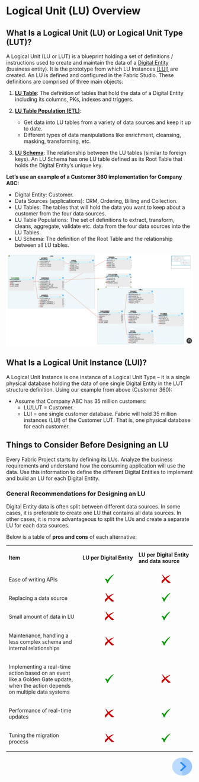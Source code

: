 # Logical Unit (LU) Overview

## What Is a Logical Unit (LU) or Logical Unit Type (LUT)?
A Logical Unit (LU or LUT) is a blueprint holding a set of definitions / instructions used to create and maintain the data of a [Digital Entity](/articles/01_fabric_overview/02_fabric_glossary.md#digital-entity)  (business entity). It is the prototype from which LU Instances [(LUI)](/articles/01_fabric_overview/02_fabric_glossary.md#lui)  are created. 
An LU is defined and configured in the Fabric Studio. These definitions are comprised of three main objects:
1. [**LU Table**](/articles/06_LU_tables/01_LU_tables_overview.md): The definition of tables that hold the data of a Digital Entity including its columns, PKs, indexes and triggers.

2. [**LU Table Population (ETL)**](/articles/07_table_population/01_table_population_overview.md): 
    * Get data into LU tables from a variety of data sources and keep it up to date.
    * Different types of data manipulations like enrichment, cleansing, masking, transforming, etc. 
3. [**LU Schema**](/articles/03_logical_units/03_LU_schema_window.md): The relationship between the LU tables (similar to foreign keys). An LU Schema has one LU table defined as its Root Table that holds the Digital Entity’s unique key.

**Let’s use an example of a Customer 360 implementation for Company ABC:**
* Digital Entity: Customer.
* Data Sources (applications): CRM, Ordering, Billing and Collection.
* LU Tables: The tables that will hold the data you want to keep about a customer from the four data sources.
* LU Table Populations: The set of definitions to extract, transform, cleans, aggregate, validate  etc. data from the four data sources into the LU Tables.
* LU Schema: The definition of the Root Table and the relationship between all LU tables.

![image](/articles/03_logical_units/images/1.1_LU_Overview.png)

## What Is a Logical Unit Instance (LUI)?
A Logical Unit Instance is one instance of a Logical Unit Type – it is a single physical database holding the data of one single Digital Entity in the LUT structure definition.
Using our example from above (Customer 360):
* Assume that Company ABC has 35 million customers:
   * LU/LUT = Customer.
   * LUI = one single customer database.
Fabric will hold 35 million instances (LUI) of the Customer LUT. That is, one physical database for each customer.

## Things to Consider Before Designing an LU 
Every Fabric Project starts by defining its LUs. Analyze the business requirements and understand how the consuming application will use the data. Use this information to define the different Digital Entities to implement and build an LU for each Digital Entity.


### General Recommendations for Designing an LU 
Digital Entity data is often split between different data sources. In some cases, it is preferable to create one LU that contains all data sources. In other cases, it is more advantageous to split the LUs and create a separate LU for each data sources.

Below is a table of **pros and cons** of each alternative:

<table role="table" width="800">
<tbody>
<tr>
<td width="300">
<p><strong>Item</strong></p>
</td>
<td width="250">
<p><strong>LU per Digital Entity</strong></p>
</td>
<td width="250">
<p><strong>LU per Digital Entity and data source</strong></p>
</td>
</tr>
<tr>
<td width="300">
<p>Ease of writing APIs</p>
</td>
<td align="center" width="60">&nbsp; <img src="/articles/images/V_icon.png" alt="" width="25" height="26"</td>
<td align="center" width="10">&nbsp; <img src="/articles/images/X_icon.png" alt="" width="25" height="26"</td>
</tr>
<tr>
<td width="300">
<p>Replacing a data source</p>
</td>
<td align="center" width="60">&nbsp; <img src="/articles/images/X_icon.png" alt="" width="25" height="26"</td>
<td align="center" width="60">&nbsp; <img src="/articles/images/V_icon.png" alt="" width="25" height="26"</td>
</tr>
<tr>
<td width="300">
<p>Small amount of data in LU</p>
</td>
<td align="center" width="60">&nbsp; <img src="/articles/images/X_icon.png" alt="" width="25" height="26"</td>
<td align="center" width="60">&nbsp; <img src="/articles/images/V_icon.png" alt="" width="25" height="26"</td>
</tr>
<tr>
<td width="250">
<p>Maintenance, handling a less complex schema and internal relationships</p>
</td>
<td align="center" width="60">&nbsp; <img src="/articles/images/X_icon.png" alt="" width="25" height="26"</td>
<td align="center" width="60">&nbsp; <img src="/articles/images/V_icon.png" alt="" width="25" height="26"</td>
</tr>
<tr>
<td width="250">
<p>Implementing a real-time action based on an event like a Golden Gate update, when the action depends on multiple data systems</p>
</td>
<td align="center" width="60">&nbsp; <img src="/articles/images/V_icon.png" alt="" width="25" height="26"</td>
<td align="center" width="60">&nbsp; <img src="/articles/images/X_icon.png" alt="" width="25" height="26"</td>
</tr>
<tr>
<td width="250">
<p>Performance of real-time updates</p>
</td>
<td align="center" width="60">&nbsp; <img src="/articles/images/X_icon.png" alt="" width="25" height="26"</td>
<td align="center" width="60">&nbsp; <img src="/articles/images/V_icon.png" alt="" width="25" height="26"</td>
</tr>
<tr>
<td width="250">
<p>Tuning the migration process</p>
</td>
<td align="center" width="60">&nbsp; <img src="/articles/images/X_icon.png" alt="" width="25" height="26"</td>
<td align="center" width="60">&nbsp; <img src="/articles/images/V_icon.png" alt="" width="25" height="26"</td>
</tr>
</tbody>
</table>


[<img align="right" width="60" height="54" src="/articles/images/Next.png">](/articles/03_logical_units/02_create_a_logical_unit_flow.md)
